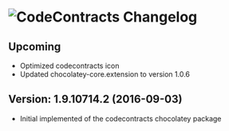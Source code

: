# ![CodeContracts Changelog](https://img.shields.io/badge/CodeContracts-Package%20Changelog-blue.svg?style=for-the-badge)

## Upcoming
- Optimized codecontracts icon
- Updated chocolatey-core.extension to version 1.0.6

## Version: 1.9.10714.2 (2016-09-03)
- Initial implemented of the codecontracts chocolatey package

